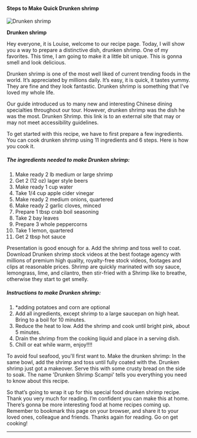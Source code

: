             

#### Steps to Make Quick Drunken shrimp

![Drunken shrimp](https://img-global.cpcdn.com/recipes/5051620598480896/751x532cq70/drunken-shrimp-recipe-main-photo.jpg)

**Drunken shrimp**

Hey everyone, it is Louise, welcome to our recipe page. Today, I will show you a way to prepare a distinctive dish, drunken shrimp. One of my favorites. This time, I am going to make it a little bit unique. This is gonna smell and look delicious.

Drunken shrimp is one of the most well liked of current trending foods in the world. It’s appreciated by millions daily. It’s easy, it is quick, it tastes yummy. They are fine and they look fantastic. Drunken shrimp is something that I’ve loved my whole life.

Our guide introduced us to many new and interesting Chinese dining specialties throughout our tour. However, drunken shrimp was the dish he was the most. Drunken Shrimp. this link is to an external site that may or may not meet accessibility guidelines.

To get started with this recipe, we have to first prepare a few ingredients. You can cook drunken shrimp using 11 ingredients and 6 steps. Here is how you cook it.

##### The ingredients needed to make Drunken shrimp:

1.  Make ready 2 lb medium or large shrimp
2.  Get 2 (12 oz) lager style beers
3.  Make ready 1 cup water
4.  Take 1/4 cup apple cider vinegar
5.  Make ready 2 medium onions, quartered
6.  Make ready 2 garlic cloves, minced
7.  Prepare 1 tbsp crab boil seasoning
8.  Take 2 bay leaves
9.  Prepare 3 whole peppercorns
10.  Take 1 lemon, quartered
11.  Get 2 tbsp hot sauce

Presentation is good enough for a. Add the shrimp and toss well to coat. Download Drunken shrimp stock videos at the best footage agency with millions of premium high quality, royalty-free stock videos, footages and clips at reasonable prices. Shrimp are quickly marinated with soy sauce, lemongrass, lime, and cilantro, then stir-fried with a Shrimp like to breathe, otherwise they start to get smelly.

##### Instructions to make Drunken shrimp:

1.  \*adding potatoes and corn are optional
2.  Add all ingredients, except shrimp to a large saucepan on high heat. Bring to a boil for 10 minutes.
3.  Reduce the heat to low. Add the shrimp and cook until bright pink, about 5 minutes.
4.  Drain the shrimp from the cooking liquid and place in a serving dish.
5.  Chill or eat while warm, enjoy!!!!

To avoid foul seafood, you'll first want to. Make the drunken shrimp: In the same bowl, add the shrimp and toss until fully coated with the. Drunken shrimp just got a makeover. Serve this with some crusty bread on the side to soak. The name 'Drunken Shrimp Scampi' tells you everything you need to know about this recipe.

So that’s going to wrap it up for this special food drunken shrimp recipe. Thank you very much for reading. I’m confident you can make this at home. There’s gonna be more interesting food at home recipes coming up. Remember to bookmark this page on your browser, and share it to your loved ones, colleague and friends. Thanks again for reading. Go on get cooking!

* * *
